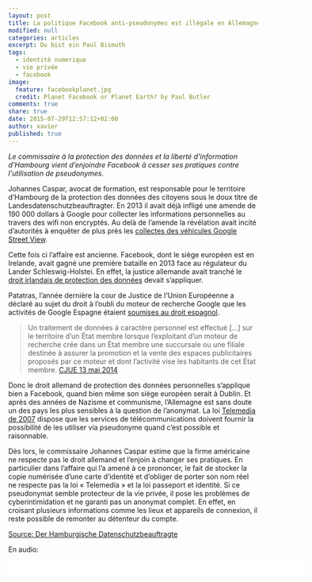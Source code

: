 ```yaml
---
layout: post
title: La politique Facebook anti-pseudonymes est illégale en Allemagne
modified: null
categories: articles
excerpt: Du bist ein Paul Bismuth
tags:
  - identité numerique
  - vie privée
  - facebook
image:
  feature: facebookplanet.jpg
  credit: Planet Facebook or Planet Earth? by Paul Butler 
comments: true
share: true
date: 2015-07-29T12:57:12+02:00
author: xavier
published: true 
---
```


_Le commissaire à la protection des données et la liberté d’information d’Hambourg vient d’enjoindre Facebook à cesser ses pratiques contre l'utilisation de pseudonymes._

Johannes Caspar, avocat de formation, est responsable pour le territoire d’Hambourg de la protection des données des citoyens sous le doux titre de Landesdatenschutzbeauftragter. En 2013 il avait déjà infligé une amende de 190 000 dollars à Google pour collecter les informations personnelles au travers des wifi non encryptés. Au delà de l’amende la révélation avait incité d’autorités à enquêter de plus près les [collectes des véhicules Google Street View](http://www.nytimes.com/2013/04/23/technology/germany-fines-google-over-data-collection.html).

Cette fois ci l’affaire est ancienne. Facebook, dont le siège européen est en Irelande, avait gagné une première bataille en 2013 face au régulateur du Lander Schleswig-Holstei. En effet, la justice allemande avait tranché le [droit irlandais de protection des données](http://www.bloomberg.com/news/articles/2013-02-15/facebook-scores-win-in-legal-regime-dispute-with-germany) devait s’appliquer.

Patatras, l’année dernière la cour de Justice de l’Union Européenne a déclaré au sujet du droit à l’oubli du moteur de recherche Google que les activités de Google Espagne étaient [soumises au droit espagnol](http://www.cnil.fr/linstitution/actualite/article/article/decision-de-la-cour-de-justice-de-lunion-europeenne-les-moteurs-de-recherche-doivent-respect).

>Un traitement de données à caractère personnel est effectué [...] sur le territoire d’un État membre lorsque l’exploitant d’un moteur de recherche crée dans un État membre une succursale ou une filiale destinée à assurer la promotion et la vente des espaces publicitaires proposés par ce moteur et dont l’activité vise les habitants de cet État membre. [CJUE 13 mai 2014](http://curia.europa.eu/juris/document/document.jsf?text=&docid=152065)

Donc le droit allemand de protection des données personnelles s’applique bien a Facebook, quand bien même son siège européen serait à Dublin. Et après des années de Nazisme et communisme, l’Allemagne est sans doute un des pays les plus sensibles à la question de l’anonymat. La loi [Telemedia de 2007](européennes2007http://www.cgerli.org/fileadmin/user_upload/interne_Dokumente/Legislation/Telemedia_Act__TMA_.pdf)  dispose que les services de télécommunications doivent fournir la possibilité de les utiliser via pseudonyme quand c’est possible et raisonnable.

Dès lors, le commissaire Johannes Caspar estime que la firme américaine ne respecte pas le droit allemand et l’enjoin à changer ses pratiques. En particulier dans l’affaire qui l’a amené à ce prononcer, le fait de stocker la copie numérisée d’une carte d’identité et d’obliger de porter son nom réel ne respecte pas la loi « Telemedia » et la loi passeport et identité. Si ce pseudonymat semble protecteur de la vie privée, il pose les problèmes de cyberintimidation et ne garanti pas un anonymat complet. En effet, en croisant plusieurs informations comme les lieux et appareils de connexion, il reste possible de remonter au détenteur du compte.

[Source: Der Hamburgische Datenschutzbeauftragte](https://www.datenschutz-hamburg.de/news/detail/article/der-hamburgische-datenschutzbeauftragte-profilnamen-bei-facebook-frei-waehlbar.html)

En audio:
<iframe  width="600" height="30" src="/images/audio/facebookpseudos.ogg" frameborder="0"> </iframe>

